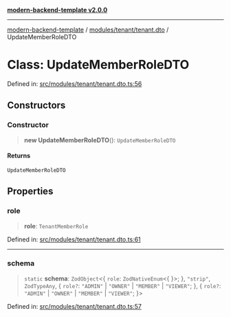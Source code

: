 [**modern-backend-template v2.0.0**](../../../../README.md)

***

[modern-backend-template](../../../../modules.md) / [modules/tenant/tenant.dto](../README.md) / UpdateMemberRoleDTO

# Class: UpdateMemberRoleDTO

Defined in: [src/modules/tenant/tenant.dto.ts:56](https://github.com/maemreyo/saas-4cus-nodejs/blob/2a5b3f3aa11335dfa561e80e1feabb8e6084261e/src/modules/tenant/tenant.dto.ts#L56)

## Constructors

### Constructor

> **new UpdateMemberRoleDTO**(): `UpdateMemberRoleDTO`

#### Returns

`UpdateMemberRoleDTO`

## Properties

### role

> **role**: `TenantMemberRole`

Defined in: [src/modules/tenant/tenant.dto.ts:61](https://github.com/maemreyo/saas-4cus-nodejs/blob/2a5b3f3aa11335dfa561e80e1feabb8e6084261e/src/modules/tenant/tenant.dto.ts#L61)

***

### schema

> `static` **schema**: `ZodObject`\<\{ `role`: `ZodNativeEnum`\<\{ \}\>; \}, `"strip"`, `ZodTypeAny`, \{ `role?`: `"ADMIN"` \| `"OWNER"` \| `"MEMBER"` \| `"VIEWER"`; \}, \{ `role?`: `"ADMIN"` \| `"OWNER"` \| `"MEMBER"` \| `"VIEWER"`; \}\>

Defined in: [src/modules/tenant/tenant.dto.ts:57](https://github.com/maemreyo/saas-4cus-nodejs/blob/2a5b3f3aa11335dfa561e80e1feabb8e6084261e/src/modules/tenant/tenant.dto.ts#L57)
